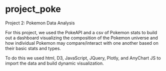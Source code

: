 # project_poke
Project 2: Pokemon Data Analysis

For this project, we used the PokeAPI and a csv of Pokemon stats to build out a dashboard visualizing the composition of the Pokemon universe and how individual Pokemon may compare/interact with one another based on their basic stats and types.

To do this we used html, D3, JavaScript, JQuery, Plotly, and AnyChart JS to import the data and build dynamic visualization. 
